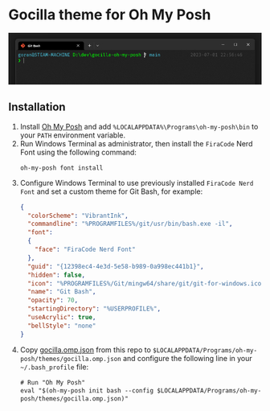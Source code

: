 # Gocilla theme for Oh My Posh

![Screenshot](https://raw.githubusercontent.com/goranvasic/gocilla-oh-my-posh/main/screenshot.png "Screenshot")

## Installation

1. Install [Oh My Posh](https://ohmyposh.dev/) and add `%LOCALAPPDATA%\Programs\oh-my-posh\bin` to your `PATH` environment variable.
2. Run Windows Terminal as administrator, then install the `FiraCode` Nerd Font using the following command:
	```shell
	oh-my-posh font install
	```
3. Configure Windows Terminal to use previously installed `FiraCode Nerd Font` and set a custom theme for Git Bash, for example:
    ```json
    {
      "colorScheme": "VibrantInk",
      "commandline": "%PROGRAMFILES%/git/usr/bin/bash.exe -il",
      "font": 
      {
        "face": "FiraCode Nerd Font"
      },
      "guid": "{12398ec4-4e3d-5e58-b989-0a998ec441b1}",
      "hidden": false,
      "icon": "%PROGRAMFILES%/Git/mingw64/share/git/git-for-windows.ico",
      "name": "Git Bash",
      "opacity": 70,
      "startingDirectory": "%USERPROFILE%",
      "useAcrylic": true,
      "bellStyle": "none"
	}
    ```
4. Copy [gocilla.omp.json](https://raw.githubusercontent.com/goranvasic/gocilla-oh-my-posh/main/gocilla.omp.json) from this repo to `$LOCALAPPDATA/Programs/oh-my-posh/themes/gocilla.omp.json` and configure the following line in your `~/.bash_profile` file:
    ```shell
    # Run "Oh My Posh"
    eval "$(oh-my-posh init bash --config $LOCALAPPDATA/Programs/oh-my-posh/themes/gocilla.omp.json)"
    ```
